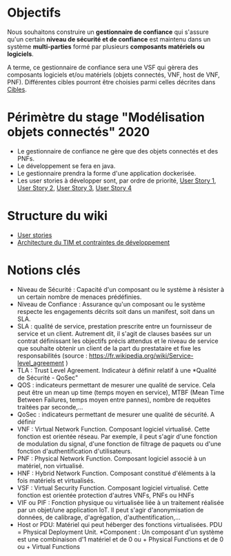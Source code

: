 # Objectifs
Nous souhaitons construire un **gestionnaire de confiance** qui s'assure qu'un certain **niveau de sécurité et de confiance** est maintenu dans un système **multi-parties** formé par plusieurs **composants matériels ou logiciels**.

A terme, ce gestionnaire de confiance sera une VSF qui gèrera des composants logiciels et/ou matériels (objets connectés, VNF, host de VNF, PNF). Différentes cibles pourront être choisies parmi celles décrites dans [Cibles](../Cibles).

# Périmètre du stage "Modélisation objets connectés" 2020
* Le gestionnaire de confiance ne gère que des objets connectés et des PNFs.
* Le développement se fera en java.
* Le gestionnaire prendra la forme d'une application dockerisée.
* Les user stories à développer sont, par ordre de priorité, [User Story 1](../User-Stories), [User Story 2](../User-Stories), [User Story 3](../User-Stories), [User Story 4](../User-Stories)

# Structure du wiki
* [User stories](../User-Stories)
* [Architecture du TIM et contraintes de développement](../Architecture-TIM)


# Notions clés
* Niveau de Sécurité : Capacité d'un composant ou le système à résister à un certain nombre de menaces prédéfinies.
* Niveau de Confiance : Assurance qu'un composant ou le système respecte les engagements décrits soit dans un manifest, soit dans un SLA. 
* SLA : qualité de service, prestation prescrite entre un fournisseur de service et un client. Autrement dit, il s'agit de clauses basées sur un contrat définissant les objectifs précis attendus et le niveau de service que souhaite obtenir un client de la part du prestataire et fixe les responsabilités (source : https://fr.wikipedia.org/wiki/Service-level_agreement )
* TLA : Trust Level Agreement. Indicateur à définir relatif à une *Qualité de Sécurité - QoSec"
* QOS : indicateurs permettant de mesurer une qualité de service. Cela peut être un mean up time (temps moyen en service), MTBF (Mean Time Between Failures, temps moyen entre pannes), nombre de requêtes traitées par seconde,...
* QoSec : indicateurs permettant de mesurer une qualité de sécurité. A définir
* VNF : Virtual Network Function. Composant logiciel virtualisé. Cette fonction est orientée réseau. Par exemple, il peut s'agir d'une fonction de modulation du signal, d'une fonction de filtrage de paquets ou d'une fonction d'authentification d'utilisateurs.
* PNF : Physical Network Function. Composant logiciel associé à un matériel, non virtualisé.
* HNF : Hybrid Network Function. Composant constitué d'éléments à la fois matériels et virtualisés.
* VSF : Virtual Security Function. Composant logiciel virtualisé. Cette fonction est orientée protection d'autres VNFs, PNFs ou  HNFs
* VIF ou PIF : Fonction physique ou virtualisée liée à un traitement réalisée par un objet/une application IoT. Il peut s'agir d'anonymisation de données, de calibrage, d'agrégation, d'authentification,...
* Host or PDU: Matériel qui peut héberger des fonctions virtualisées. PDU = Physical Deployment Unit.
*Component : Un composant d'un système est une combinaison d'1 matériel et de 0 ou + Physical Functions et de 0 ou + Virtual Functions